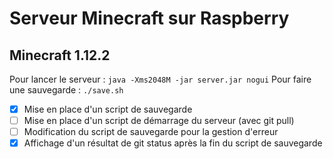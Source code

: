 # Serveur Minecraft sur Raspberry

## Minecraft 1.12.2

Pour lancer le serveur : `java -Xms2048M -jar server.jar nogui`
Pour faire une sauvegarde : `./save.sh`

- [x] Mise en place d'un script de sauvegarde
- [ ] Mise en place d'un script de démarrage du serveur (avec git pull)
- [ ] Modification du script de sauvegarde pour la gestion d'erreur
- [x] Affichage d'un résultat de git status après la fin du script de sauvegarde
